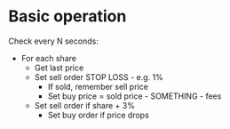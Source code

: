 # Basic operation

Check every N seconds:
- For each share
  - Get last price
  - Set sell order STOP LOSS - e.g. 1% 
    - If sold, remember sell price
    - Set buy price = sold price - SOMETHING - fees
  - Set sell order if share + 3%
    - Set buy order if price drops

